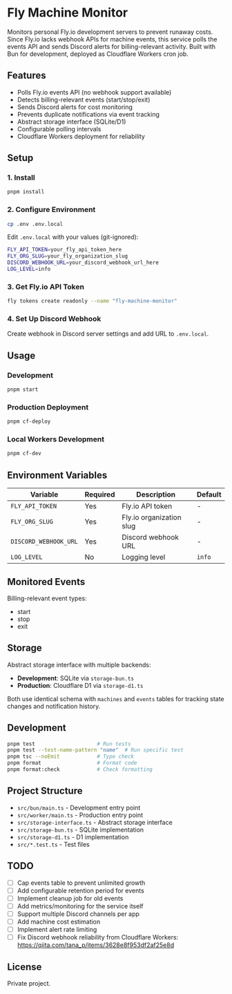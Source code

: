 # Fly Machine Monitor

Monitors personal Fly.io development servers to prevent runaway costs. Since Fly.io lacks webhook APIs for machine events, this service polls the events API and sends Discord alerts for billing-relevant activity. Built with Bun for development, deployed as Cloudflare Workers cron job.

## Features

- Polls Fly.io events API (no webhook support available)
- Detects billing-relevant events (start/stop/exit)
- Sends Discord alerts for cost monitoring
- Prevents duplicate notifications via event tracking
- Abstract storage interface (SQLite/D1)
- Configurable polling intervals
- Cloudflare Workers deployment for reliability

## Setup

### 1. Install

```bash
pnpm install
```

### 2. Configure Environment

```bash
cp .env .env.local
```

Edit `.env.local` with your values (git-ignored):

```bash
FLY_API_TOKEN=your_fly_api_token_here
FLY_ORG_SLUG=your_fly_organization_slug
DISCORD_WEBHOOK_URL=your_discord_webhook_url_here
LOG_LEVEL=info
```

### 3. Get Fly.io API Token

```bash
fly tokens create readonly --name "fly-machine-monitor"
```

### 4. Set Up Discord Webhook

Create webhook in Discord server settings and add URL to `.env.local`.

## Usage

### Development

```bash
pnpm start
```

### Production Deployment

```bash
pnpm cf-deploy
```

### Local Workers Development

```bash
pnpm cf-dev
```

## Environment Variables

| Variable              | Required | Description              | Default |
| --------------------- | -------- | ------------------------ | ------- |
| `FLY_API_TOKEN`       | Yes      | Fly.io API token         | -       |
| `FLY_ORG_SLUG`        | Yes      | Fly.io organization slug | -       |
| `DISCORD_WEBHOOK_URL` | Yes      | Discord webhook URL      | -       |
| `LOG_LEVEL`           | No       | Logging level            | `info`  |

## Monitored Events

Billing-relevant event types:

- start
- stop
- exit

## Storage

Abstract storage interface with multiple backends:

- **Development**: SQLite via `storage-bun.ts`
- **Production**: Cloudflare D1 via `storage-d1.ts`

Both use identical schema with `machines` and `events` tables for tracking state changes and notification history.

## Development

```bash
pnpm test                    # Run tests
pnpm test --test-name-pattern "name"  # Run specific test
pnpm tsc --noEmit            # Type check
pnpm format                  # Format code
pnpm format:check            # Check formatting
```

## Project Structure

- `src/bun/main.ts` - Development entry point
- `src/worker/main.ts` - Production entry point
- `src/storage-interface.ts` - Abstract storage interface
- `src/storage-bun.ts` - SQLite implementation
- `src/storage-d1.ts` - D1 implementation
- `src/*.test.ts` - Test files

## TODO

- [ ] Cap events table to prevent unlimited growth
- [ ] Add configurable retention period for events
- [ ] Implement cleanup job for old events
- [ ] Add metrics/monitoring for the service itself
- [ ] Support multiple Discord channels per app
- [ ] Add machine cost estimation
- [ ] Implement alert rate limiting
- [ ] Fix Discord webhook reliability from Cloudflare Workers: https://qiita.com/tana_p/items/3628e8f953df2af25e8d

## License

Private project.
